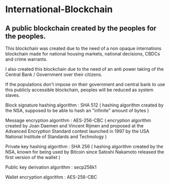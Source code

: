 # International-Blockchain

## A public blockchain created by the peoples for the peoples.

This blockchain was created due to the need of a non opaque internations blockchain made for national housing markets, national decisions, CBDCs and crime warrants.

I also created this blockchain due to the need of an anti power taking of the Central Bank / Government over their citizens.

If the populations don't impose on their government and central bank to use this publicly accessible blockchain, peoples will be reduced as system slaves.


Block signature hashing algorithm : SHA 512 ( hashing algorithm created by the NSA, supposed to be able to hash an "infinite" amount of bytes )

Message encryption algorithm      : AES-256-CBC ( encryption algorithm created by Joan Daemen and Vincent Rijmen and proposed at the Advanced Encryption Standard contest launched in 1997 by the USA National Institute of Standards and Technology )

Private key hashing algorithm     : SHA 256 ( hashing algorithm created by the NSA, known for being used by Bitcoin since Satoshi Nakamoto released the first version of the wallet )

Public key derivation algorithm   : secp256k1

Wallet encryption algorithm       : AES-256-CBC
